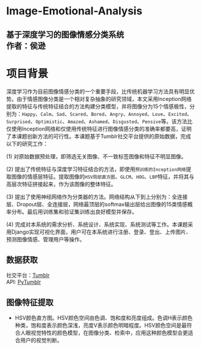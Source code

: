 Image-Emotional-Analysis
====

基于深度学习的图像情感分类系统<br>
作者：侯逊<br>
----

# 项目背景
深度学习作为目前图像情感分类的一个重要手段，比传统机器学习方法具有明显优势。由于情感图像分类是一个相对复杂抽象的研究领域，本文采用Inception网络提取的特征与传统特征结合的方法构建分类模型，并将图像分为15个情感极性，分别为：`Happy`、`Calm`、`Sad`、`Scared`、`Bored`、`Angry`、`Annoyed`、`Love`、`Excited`、`Surprised`、`Optimistic`、`Amazed`、`Ashamed`、`Disgusted`、`Pensive`等。该方法比仅使用Inception网络和仅使用传统特征进行图像情感分类的准确率都要高，证明了本课题创新方法的可行性。本课题基于Tumblr社交平台提供的原始数据，完成以下的研究工作：<br>

(1) 对原始数据预处理，即筛选无关图像、不一致标签图像和特征不明显图像。<br>

(2) 提出了传统特征与深度学习特征结合的方法，即使用`预训练的Inception网络`提取图像的情感层特征。提取图像的`HSV局部直方图`、`GLCM`、`HOG`、`LBP`特征，并将其与高层次特征拼接起来，作为该图像的整体特征。<br>

(3) 提出了使用神经网络作为分类器的方法。网络结构从下到上分别为：全连接层、Dropout层、全连接层，网络最顶层的softmax输出层给出图像的15类情感概率分布。最后用训练集和验证集训练出良好模型并保存。<br>

(4) 完成对本系统的需求分析、系统设计、系统实现、系统测试等工作。本课题采用Django实现可视化界面，用户可在本系统进行注册、登录、登出、上传图片、预测图像情感、管理用户等操作。<br>

## 数据获取
社交平台：[Tumblr](https://tumblr.zendesk.com/hc/zh-cn)<br>
API: [PyTumblr](https://pypi.org/project/PyTumblr/)<br>

## 图像特征提取
* HSV颜色直方图。HSV颜色空间由色调、饱和度和亮度组成。色调H表示颜色种类，饱和度表示颜色深浅，亮度V表示颜色明暗程度。HSV颜色空间是最符合人眼视觉特性的颜色模型，在图像分类、检索中，应用这种颜色模型会更适合用户的视觉判断。

